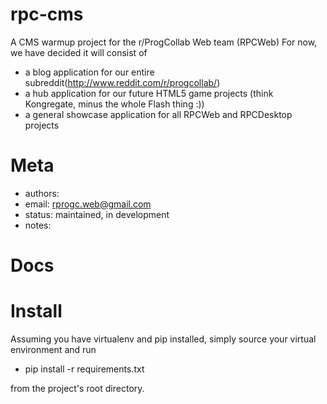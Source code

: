 rpc-cms
===========

A CMS warmup project for the r/ProgCollab Web team (RPCWeb)
For now, we have decided it will consist of
 * a blog application for our entire subreddit(http://www.reddit.com/r/progcollab/)
 * a hub application for our future HTML5 game projects (think Kongregate, minus the whole Flash thing :))
 * a general showcase application for all RPCWeb and RPCDesktop projects

Meta
====

* authors:
* email:  rprogc.web@gmail.com
* status: maintained, in development
* notes:  

Docs
====


Install
=======

Assuming you have virtualenv and pip installed, simply source your virtual environment and run
 * pip install -r requirements.txt

from the project's root directory.
